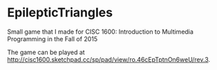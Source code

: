 # EpilepticTriangles
Small game that I made for CISC 1600: Introduction to Multimedia Programming in the Fall of 2015

The game can be played at http://cisc1600.sketchpad.cc/sp/pad/view/ro.46cEpTptnOn6weU/rev.3. 
